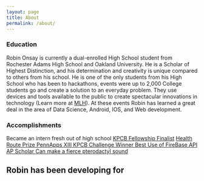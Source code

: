 ```yaml
---
layout: page
title: About
permalink: /about/
---
```


### Education ###
Robin Onsay is currently a dual-enrolled High School student from Rochester Adams High School and Oakland University. He is a Scholar of Highest Distinction, and his determination and creativity is unique compared to others from his school. He is one of the only students from his High School who has been to hackathons, events were up to 2,000 College students go and create a solution to an everyday problem. They use devices and tools available to the public to create spectacular innovations in technology (Learn more at <a href="http://mlh.io" target="_blank">MLH</a>). At these events Robin has learned a great deal in the area of Data Science, Android, IOS, and Web development.

### Accomplishments ###
<div class="col-md-6 text-center">
    <div class="list-group">
        <a class="list-group-item">Became an intern fresh out of high school</a>
        <a href="http://kpcbfellows.com/" class="list-group-item" target="_blank">KPCB Fellowship Finalist</a>
        <a href="http://devpost.com/software/datadoc" class="list-group-item" target="_blank">Health Route Prize PennApps XIII <i class="fa fa-trophy"></i></a>
        <a href="http://devpost.com/software/medinar" class="list-group-item" target="_blank">KPCB Challenge Winner <i class="fa fa-trophy"></i></a>
        <a href="http://devpost.com/software/medinar" class="list-group-item" target="_blank">Best Use of FireBase API <i class="fa fa-trophy"></i></a>
        <a href="https://apscore.collegeboard.org/scores/ap-awards/ap-scholar-awards?excmpid=MTG52-ST-1-apsch" class="list-group-item" target="_blank">AP Scholar <i class="fa fa-trophy"></i></a>
        <a href="https://www.youtube.com/watch?v=gLgrIipmT9Q" class="list-group-item" target="_blank">Can make a fierce pterodactyl sound <i class="fa fa-child"></i></a>
    </div>
</div>
<section class="counter" id="counter">
    <div class="row" id="div-code-counter">
        <div class="col-lg-12 col-md-12 col-sm-12 col-xs-12 text-center">
            <h2>
                Robin has been developing for
            </h2>
        </div>
        <div class="col-md-offset-2 text-center" id="div-timers">
            <div class="col-md-2 col-xs-6">
                <h1 class="years"></h1>
                <p class="years-lable small"></p>
            </div>
            <div class="col-md-2 col-xs-6">
                <h1 class="days"></h1>
                <p class="days-lable small"></p>
            </div>
            <div class="col-md-2 col-xs-6">
                <h1 class="hours"></h1>
                <p class="hours-lable small"></p>
            </div>
            <div class="col-md-2 col-xs-6">
                <h1 class="minutes"></h1>
                <p class="minutes-lable small"></p>
            </div>
            <div class="col-md-2 col-xs-6">
                <h1 class="seconds"></h1>
                <p class="seconds-lable small"></p>
            </div>
        </div>
    </div>
</section>
